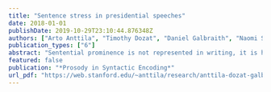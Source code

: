 ```yaml
---
title: "Sentence stress in presidential speeches"
date: 2018-01-01
publishDate: 2019-10-29T23:10:44.876348Z
authors: ["Arto Anttila", "Timothy Dozat", "Daniel Galbraith", "Naomi Shapiro"]
publication_types: ["6"]
abstract: "Sentential prominence is not represented in writing, it is hard to measure phonetically, and it is highly variable, yet it undoubtedly exists. Here we report preliminary findings from our study of sentential prominence in the inaugural addresses of six US presidents. We confirm the familiar hypothesis that sentential prominence has two sources (Jespersen 1920): it is partly MECHANICAL and depends on syntax (Chomsky and Halle 1968, Liberman and Prince 1977, Cinque 1993) and partly MEANINGFUL in that it highlights informative material (Bolinger 1972). Both contribute independently to perceived prominence. Pursuing the view that sentential prominence is a matter of STRESS, we provide evidence for the linguistic reality of the Nuclear Stress Rule (Chomsky and Halle 1968) as well as the view that information coincides with stress peaks in good prose (Bolinger 1957). We also observe that part of speech matters to sentence stress: noun and adjective stresses are loud and mechanical; verb and function word stresses are soft and meaningful. We suggest that this may explain why parts of speech differ in word phonology as well."
featured: false
publication: "*Prosody in Syntactic Encoding*"
url_pdf: "https://web.stanford.edu/~anttila/research/anttila-dozat-galbraith-shapiro-october-4-2018.pdf"
---
```


